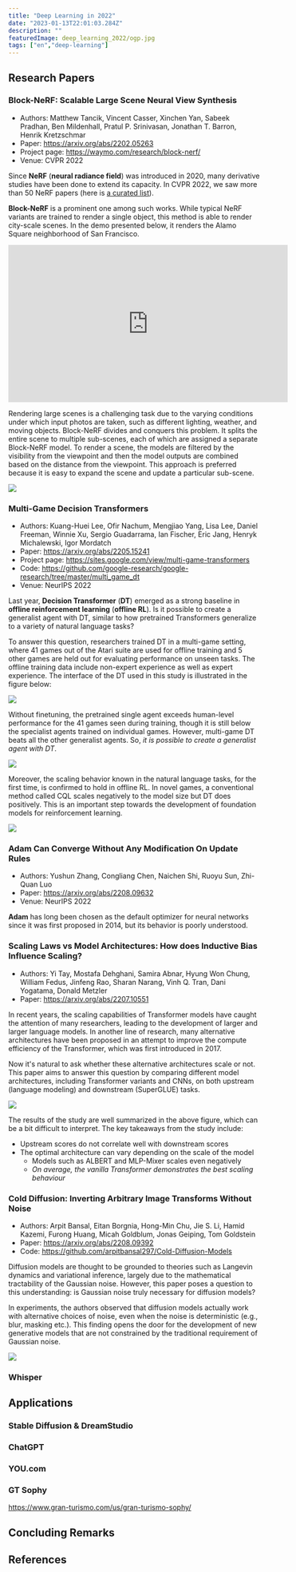 ```yaml
---
title: "Deep Learning in 2022"
date: "2023-01-13T22:01:03.284Z"
description: ""
featuredImage: deep_learning_2022/ogp.jpg
tags: ["en","deep-learning"]
---
```



## Research Papers

### Block-NeRF: Scalable Large Scene Neural View Synthesis
- Authors: Matthew Tancik, Vincent Casser, Xinchen Yan, Sabeek Pradhan, Ben Mildenhall, Pratul P. Srinivasan, Jonathan T. Barron, Henrik Kretzschmar
- Paper: https://arxiv.org/abs/2202.05263
- Project page: https://waymo.com/research/block-nerf/
- Venue: CVPR 2022

Since **NeRF** (**neural radiance field**) was introduced in 2020, many derivative studies have been done to extend its capacity. In CVPR 2022, we saw more than 50 NeRF papers (here is [a curated list](https://dellaert.github.io/NeRF22/)).

**Block-NeRF** is a prominent one among such works. While typical NeRF variants are trained to render a single object, this method is able to render city-scale scenes. In the demo presented below, it renders the Alamo Square neighborhood of San Francisco.

<iframe width="560" height="315" src="https://www.youtube.com/embed/6lGMCAzBzOQ" title="YouTube video player" frameborder="0" allow="accelerometer; autoplay; clipboard-write; encrypted-media; gyroscope; picture-in-picture; web-share" allowfullscreen></iframe>

Rendering large scenes is a challenging task due to the varying conditions under which input photos are taken, such as different lighting, weather, and moving objects. Block-NeRF divides and conquers this problem. It splits the entire scene to multiple sub-scenes, each of which are assigned a separate Block-NeRF model. To render a scene, the models are filtered by the visibility from the viewpoint and then the model outputs are combined based on the distance from the viewpoint. This approach is preferred because it is easy to expand the scene and update a particular sub-scene.

![](2023-01-12-09-55-25.png)

### Multi-Game Decision Transformers
- Authors: Kuang-Huei Lee, Ofir Nachum, Mengjiao Yang, Lisa Lee, Daniel Freeman, Winnie Xu, Sergio Guadarrama, Ian Fischer, Eric Jang, Henryk Michalewski, Igor Mordatch
- Paper: https://arxiv.org/abs/2205.15241
- Project page: https://sites.google.com/view/multi-game-transformers
- Code: https://github.com/google-research/google-research/tree/master/multi_game_dt
- Venue: NeurIPS 2022

Last year, **Decision Transformer** (**DT**) emerged as a strong baseline in **offline reinforcement learning** (**offline RL**). Is it possible to create a generalist agent with DT, similar to how pretrained Transformers generalize to a variety of natural language tasks?

To answer this question, researchers trained DT in a multi-game setting, where 41 games out of the Atari suite are used for offline training and 5 other games are held out for evaluating performance on unseen tasks. The offline training data include non-expert experience as well as expert experience. The interface of the DT used in this study is illustrated in the figure below: 

![](2023-01-14-00-00-31.png)

Without finetuning, the pretrained single agent exceeds human-level performance for the 41 games seen during training, though it is still below the specialist agents trained on individual games. However, multi-game DT beats all the other generalist agents. So, *it is possible to create a generalist agent with DT*.

![](2023-01-14-00-01-13.png)

Moreover, the scaling behavior known in the natural language tasks, for the first time, is confirmed to hold in offline RL. In novel games, a conventional method called CQL scales negatively to the model size but DT does positively. This is an important step towards the development of foundation models for reinforcement learning.

![](2023-01-14-00-00-04.png)

### Adam Can Converge Without Any Modification On Update Rules
- Authors: Yushun Zhang, Congliang Chen, Naichen Shi, Ruoyu Sun, Zhi-Quan Luo
- Paper: https://arxiv.org/abs/2208.09632
- Venue: NeurIPS 2022

**Adam** has long been chosen as the default optimizer for neural networks since it was first proposed in 2014, but its behavior is poorly understood. 


### Scaling Laws vs Model Architectures: How does Inductive Bias Influence Scaling?
- Authors: Yi Tay, Mostafa Dehghani, Samira Abnar, Hyung Won Chung, William Fedus, Jinfeng Rao, Sharan Narang, Vinh Q. Tran, Dani Yogatama, Donald Metzler
- Paper: https://arxiv.org/abs/2207.10551

In recent years, the scaling capabilities of Transformer models have caught the attention of many researchers, leading to the development of larger and larger language models. In another line of research, many alternative architectures have been proposed in an attempt to improve the compute efficiency of the Transformer, which was first introduced in 2017.

Now it's natural to ask whether these alternative architectures scale or not. This paper aims to answer this question by comparing different model architectures, including Transformer variants and CNNs, on both upstream (language modeling) and downstream (SuperGLUE) tasks.

![](2023-01-12-23-31-24.png)

The results of the study are well summarized in the above figure, which can be a bit difficult to interpret. The key takeaways from the study include:
- Upstream scores do not correlate well with downstream scores
- The optimal architecture can vary depending on the scale of the model
  - Models such as ALBERT and MLP-Mixer scales even negatively
  - *On average, the vanilla Transformer demonstrates the best scaling behaviour*

### Cold Diffusion: Inverting Arbitrary Image Transforms Without Noise
- Authors: Arpit Bansal, Eitan Borgnia, Hong-Min Chu, Jie S. Li, Hamid Kazemi, Furong Huang, Micah Goldblum, Jonas Geiping, Tom Goldstein
- Paper: https://arxiv.org/abs/2208.09392
- Code: https://github.com/arpitbansal297/Cold-Diffusion-Models

Diffusion models are thought to be grounded to theories such as Langevin dynamics and variational inference, largely due to the mathematical tractability of the Gaussian noise. However, this paper poses a question to this understanding: is Gaussian noise truly necessary for diffusion models?

In experiments, the authors observed that diffusion models actually work with alternative choices of noise, even when the noise is deterministic (e.g., blur, masking etc.). This finding opens the door for the development of new generative models that are not constrained by the traditional requirement of Gaussian noise.

![](2023-01-13-00-12-43.png)

### Whisper

## Applications
### Stable Diffusion & DreamStudio
### ChatGPT
### YOU.com
### GT Sophy
https://www.gran-turismo.com/us/gran-turismo-sophy/

## Concluding Remarks

## References 
